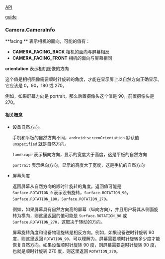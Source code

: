 [API](https://developer.android.com/reference/android/hardware/Camera.html)

[guide](https://developer.android.com/guide/topics/media/camera.html)



### Camera.CameraInfo

**facing ** 表示相机的面向，可能的值有：

* **CAMERA_FACING_BACK** 相机的面向与屏幕相反
* **CAMERA_FACING_FRONT** 相机的面向与屏幕相同

**orientation** 表示相机图像的方向

这个值是相机图像需要顺时针旋转的角度，才能在显示屏上以自然方向正确显示。它应该是 0，90，180 或 270。

例如，如果屏幕方向是 portrait，那么后置摄像头这个值是 90，前置摄像头是 270。

#### 相关概念

* 设备自然方向。

  手机和平板的自然方向不同，`android:screenOrientation` 默认值 `unspecified` 就是自然方向。

  `landscape` 表示横向方向，显示的宽度大于高度，这是平板的自然方向

  `portrait` 表示纵向方向，显示的高度大于宽度，这是手机的自然方向

* 屏幕角度

  返回屏幕从自然方向的顺时针旋转的角度。返回值可能是 `Surface.ROTATION_0` 表示没有旋转，`Surface.ROTATION_90`，`Surface.ROTATION_180`，`Surface.ROTATION_270`。

  例如，如果屏幕具有自然方向高的屏幕（纵向方向），并且用户将其从侧面旋转为横向，则这里返回的值可能是 `Surface.ROTATION_90` 或 `Surface.ROTATION_270`，这取决于转动的方向。

  屏幕旋转角度和设备物理旋转是相反方向。例如，如果设备逆时针旋转 90 度，则这里返回 `ROTATION_90`，可以理解为，屏幕需要顺时针旋转多少度才能恢复自然方向。如果设备顺时针旋转 90 度，则屏幕需要逆时针旋转 90 度，也就是顺时针旋转 270 度，则这里返回 `ROTATION_270`。